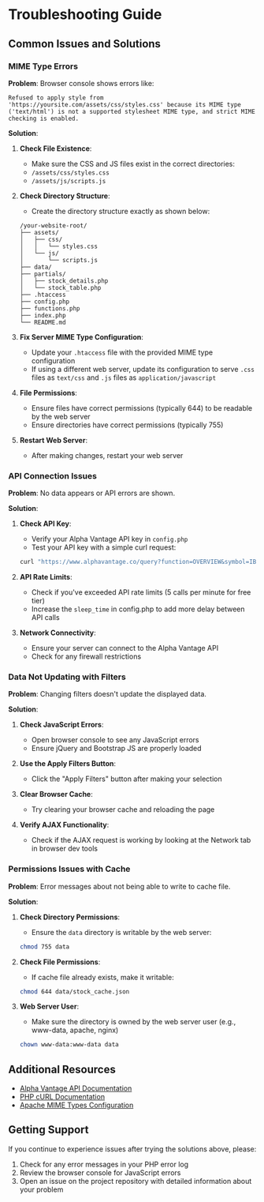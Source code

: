 # Troubleshooting Guide

## Common Issues and Solutions

### MIME Type Errors

**Problem**: Browser console shows errors like:
```
Refused to apply style from 'https://yoursite.com/assets/css/styles.css' because its MIME type ('text/html') is not a supported stylesheet MIME type, and strict MIME checking is enabled.
```

**Solution**:

1. **Check File Existence**: 
   - Make sure the CSS and JS files exist in the correct directories:
   - `/assets/css/styles.css`
   - `/assets/js/scripts.js`

2. **Check Directory Structure**:
   - Create the directory structure exactly as shown below:
   ```
   /your-website-root/
   ├── assets/
   │   ├── css/
   │   │   └── styles.css
   │   └── js/
   │       └── scripts.js
   ├── data/
   ├── partials/
   │   ├── stock_details.php
   │   └── stock_table.php
   ├── .htaccess
   ├── config.php
   ├── functions.php
   ├── index.php
   └── README.md
   ```

3. **Fix Server MIME Type Configuration**:
   - Update your `.htaccess` file with the provided MIME type configuration
   - If using a different web server, update its configuration to serve `.css` files as `text/css` and `.js` files as `application/javascript`

4. **File Permissions**:
   - Ensure files have correct permissions (typically 644) to be readable by the web server
   - Ensure directories have correct permissions (typically 755)

5. **Restart Web Server**:
   - After making changes, restart your web server

### API Connection Issues

**Problem**: No data appears or API errors are shown.

**Solution**:

1. **Check API Key**:
   - Verify your Alpha Vantage API key in `config.php`
   - Test your API key with a simple curl request:
   ```bash
   curl "https://www.alphavantage.co/query?function=OVERVIEW&symbol=IBM&apikey=YOUR_API_KEY"
   ```

2. **API Rate Limits**:
   - Check if you've exceeded API rate limits (5 calls per minute for free tier)
   - Increase the `sleep_time` in config.php to add more delay between API calls

3. **Network Connectivity**:
   - Ensure your server can connect to the Alpha Vantage API
   - Check for any firewall restrictions

### Data Not Updating with Filters

**Problem**: Changing filters doesn't update the displayed data.

**Solution**:

1. **Check JavaScript Errors**:
   - Open browser console to see any JavaScript errors
   - Ensure jQuery and Bootstrap JS are properly loaded

2. **Use the Apply Filters Button**:
   - Click the "Apply Filters" button after making your selection

3. **Clear Browser Cache**:
   - Try clearing your browser cache and reloading the page

4. **Verify AJAX Functionality**:
   - Check if the AJAX request is working by looking at the Network tab in browser dev tools

### Permissions Issues with Cache

**Problem**: Error messages about not being able to write to cache file.

**Solution**:

1. **Check Directory Permissions**:
   - Ensure the `data` directory is writable by the web server:
   ```bash
   chmod 755 data
   ```

2. **Check File Permissions**:
   - If cache file already exists, make it writable:
   ```bash
   chmod 644 data/stock_cache.json
   ```

3. **Web Server User**:
   - Make sure the directory is owned by the web server user (e.g., www-data, apache, nginx)
   ```bash
   chown www-data:www-data data
   ```

## Additional Resources

- [Alpha Vantage API Documentation](https://www.alphavantage.co/documentation/)
- [PHP cURL Documentation](https://www.php.net/manual/en/book.curl.php)
- [Apache MIME Types Configuration](https://httpd.apache.org/docs/current/mod/mod_mime.html)

## Getting Support

If you continue to experience issues after trying the solutions above, please:

1. Check for any error messages in your PHP error log
2. Review the browser console for JavaScript errors
3. Open an issue on the project repository with detailed information about your problem
